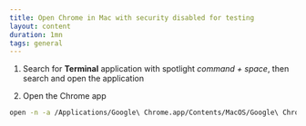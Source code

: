 ```yaml
---
title: Open Chrome in Mac with security disabled for testing
layout: content
duration: 1mn
tags: general
---
```


1. Search for **Terminal** application with spotlight *command + space*, then search and open the application

2. Open the Chrome app
```sh
open -n -a /Applications/Google\ Chrome.app/Contents/MacOS/Google\ Chrome --args --user-data-dir="/tmp/chrome_dev_test" --disable-web-security
```